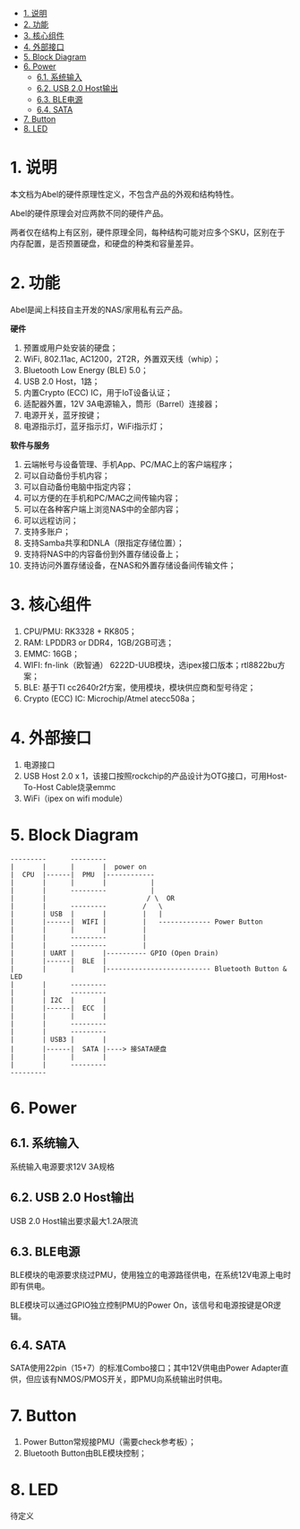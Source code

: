 <!-- TOC -->

- [1. 说明](#1-说明)
- [2. 功能](#2-功能)
- [3. 核心组件](#3-核心组件)
- [4. 外部接口](#4-外部接口)
- [5. Block Diagram](#5-block-diagram)
- [6. Power](#6-power)
  - [6.1. 系统输入](#61-系统输入)
  - [6.2. USB 2.0 Host输出](#62-usb-20-host输出)
  - [6.3. BLE电源](#63-ble电源)
  - [6.4. SATA](#64-sata)
- [7. Button](#7-button)
- [8. LED](#8-led)

<!-- /TOC -->

# 1. 说明

本文档为Abel的硬件原理性定义，不包含产品的外观和结构特性。

Abel的硬件原理会对应两款不同的硬件产品。


两者仅在结构上有区别，硬件原理全同，每种结构可能对应多个SKU，区别在于内存配置，是否预置硬盘，和硬盘的种类和容量差异。

# 2. 功能

Abel是闻上科技自主开发的NAS/家用私有云产品。

**硬件**

1. 预置或用户处安装的硬盘；
2. WiFi, 802.11ac, AC1200，2T2R，外置双天线（whip）；
3. Bluetooth Low Energy (BLE) 5.0；
4. USB 2.0 Host，1路；
5. 内置Crypto (ECC) IC，用于IoT设备认证；
6. 适配器外置，12V 3A电源输入，筒形（Barrel）连接器；
7. 电源开关，蓝牙按键；
8. 电源指示灯，蓝牙指示灯，WiFi指示灯；

**软件与服务**

1. 云端帐号与设备管理、手机App、PC/MAC上的客户端程序；
2. 可以自动备份手机内容；
3. 可以自动备份电脑中指定内容；
4. 可以方便的在手机和PC/MAC之间传输内容；
5. 可以在各种客户端上浏览NAS中的全部内容；
6. 可以远程访问；
7. 支持多账户；
8. 支持Samba共享和DNLA（限指定存储位置）；
9. 支持将NAS中的内容备份到外置存储设备上；
10. 支持访问外置存储设备，在NAS和外置存储设备间传输文件；

# 3. 核心组件

1. CPU/PMU: RK3328 + RK805；
2. RAM: LPDDR3 or DDR4，1GB/2GB可选；
3. EMMC: 16GB；
4. WIFI: fn-link（欧智通） 6222D-UUB模块，选ipex接口版本；rtl8822bu方案；
5. BLE: 基于TI cc2640r2f方案，使用模块，模块供应商和型号待定；
6. Crypto (ECC) IC: Microchip/Atmel atecc508a；

# 4. 外部接口

1. 电源接口
2. USB Host 2.0 x 1，该接口按照rockchip的产品设计为OTG接口，可用Host-To-Host Cable烧录emmc
3. WiFi（ipex on wifi module）

# 5. Block Diagram

```
---------      ---------
|       |      |       |  power on
|  CPU  |------|  PMU  |------------
|       |      |       |           |
|       |      ---------           |
|       |                         / \  OR
|       |      ---------         /   \
|       | USB  |       |         |   |
|       |------|  WIFI |         |   ------------- Power Button
|       |      |       |         |
|       |      ---------         |
|       |      ---------         |
|       | UART |       |---------- GPIO (Open Drain)
|       |------|  BLE  |
|       |      |       |-------------------------- Bluetooth Button & LED
|       |      ---------
|       |      ---------
|       | I2C  |       |
|       |------|  ECC  |
|       |      |       |
|       |      ---------
|       |      ---------
|       | USB3 |       |
|       |------|  SATA |----> 接SATA硬盘
|       |      |       |
|       |      ---------
---------
```

# 6. Power

## 6.1. 系统输入

系统输入电源要求12V 3A规格

## 6.2. USB 2.0 Host输出

USB 2.0 Host输出要求最大1.2A限流

## 6.3. BLE电源

BLE模块的电源要求绕过PMU，使用独立的电源路径供电，在系统12V电源上电时即有供电。

BLE模块可以通过GPIO独立控制PMU的Power On，该信号和电源按键是OR逻辑。

## 6.4. SATA

SATA使用22pin（15+7）的标准Combo接口；其中12V供电由Power Adapter直供，但应该有NMOS/PMOS开关，即PMU向系统输出时供电。

# 7. Button

1. Power Button常规接PMU（需要check参考板）；
2. Bluetooth Button由BLE模块控制；

# 8. LED

待定义













